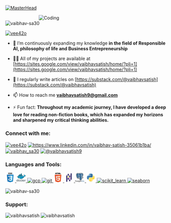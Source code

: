 [![MasterHead](https://miro.medium.com/v2/resize:fit:828/format:webp/1*XEJDsV6IMC1zIuZTbuWDhw.png)](https://sites.google.com/view/vaibhavsatish/home/?pli=1)

<img align="right" alt="Coding" width="400" src="https://i.gifer.com/6Hmb.gif">

<p align="left"> <img src="https://komarev.com/ghpvc/?username=vaibhav-sa30&label=Profile%20views&color=0e75b6&style=flat" alt="vaibhav-sa30" /> </p>

<p align="left"> <a href="https://twitter.com/vee42o" target="blank"><img src="https://img.shields.io/twitter/follow/vee42o?logo=twitter&style=for-the-badge" alt="vee42o" /></a> </p>


- 🌱 I’m continuously expanding my knowledge **in the field of Responsible AI, philosophy of life and Business Entrepreneurship**

- 👨‍💻 All of my projects are available at [https://sites.google.com/view/vaibhavsatish/home/?pli=1](https://sites.google.com/view/vaibhavsatish/home/?pli=1)

- 📝 I regularly write articles on [https://substack.com/@vaibhavsatish](https://substack.com/@vaibhavsatish)

- 📫 How to reach me **vaibhavsatish9@gmail.com**

- ⚡ Fun fact: **Throughout my academic journey, I have developed a deep love for reading non-fiction books, which has expanded my horizons and sharpened my critical thinking abilities.**

<h3 align="left">Connect with me:</h3>
<p align="left">
<a href="https://x.com/vee42o" target="blank"><img align="center" src="https://raw.githubusercontent.com/rahuldkjain/github-profile-readme-generator/master/src/images/icons/Social/twitter.svg" alt="vee42o" height="20" width="30" /></a>
<a href="https://linkedin.com/in/https://www.linkedin.com/in/vaibhav-satish-35061b1ba/" target="blank"><img align="center" src="https://raw.githubusercontent.com/rahuldkjain/github-profile-readme-generator/master/src/images/icons/Social/linked-in-alt.svg" alt="https://www.linkedin.com/in/vaibhav-satish-35061b1ba/" height="20" width="30" /></a>
<a href="https://instagram.com/vaibhav_sa30" target="blank"><img align="center" src="https://raw.githubusercontent.com/rahuldkjain/github-profile-readme-generator/master/src/images/icons/Social/instagram.svg" alt="vaibhav_sa30" height="20" width="30" /></a>
<a href="https://medium.com/@vaibhavsatish9" target="blank"><img align="center" src="https://raw.githubusercontent.com/rahuldkjain/github-profile-readme-generator/master/src/images/icons/Social/medium.svg" alt="@vaibhavsatish9" height="20" width="30" /></a>
</p>

<h3 align="left">Languages and Tools:</h3>
<p align="left"> <a href="https://www.w3schools.com/css/" target="_blank" rel="noreferrer"> <img src="https://raw.githubusercontent.com/devicons/devicon/master/icons/css3/css3-original-wordmark.svg" alt="css3" width="30" height="30"/> </a> <a href="https://www.docker.com/" target="_blank" rel="noreferrer"> <img src="https://raw.githubusercontent.com/devicons/devicon/master/icons/docker/docker-original-wordmark.svg" alt="docker" width="30" height="30"/> </a> <a href="https://cloud.google.com" target="_blank" rel="noreferrer"> <img src="https://www.vectorlogo.zone/logos/google_cloud/google_cloud-icon.svg" alt="gcp" width="30" height="30"/> </a> <a href="https://git-scm.com/" target="_blank" rel="noreferrer"> <img src="https://www.vectorlogo.zone/logos/git-scm/git-scm-icon.svg" alt="git" width="30" height="30"/> </a> <a href="https://www.w3.org/html/" target="_blank" rel="noreferrer"> <img src="https://raw.githubusercontent.com/devicons/devicon/master/icons/html5/html5-original-wordmark.svg" alt="html5" width="30" height="30"/> </a>  </a> <a href="https://pandas.pydata.org/" target="_blank" rel="noreferrer"> <img src="https://raw.githubusercontent.com/devicons/devicon/2ae2a900d2f041da66e950e4d48052658d850630/icons/pandas/pandas-original.svg" alt="pandas" width="30" height="30"/> </a> <a href="https://www.postgresql.org" target="_blank" rel="noreferrer"> <img src="https://raw.githubusercontent.com/devicons/devicon/master/icons/postgresql/postgresql-original-wordmark.svg" alt="postgresql" width="30" height="30"/> </a> <a href="https://www.python.org" target="_blank" rel="noreferrer"> <img src="https://raw.githubusercontent.com/devicons/devicon/master/icons/python/python-original.svg" alt="python" width="30" height="30"/> </a> <a href="https://scikit-learn.org/" target="_blank" rel="noreferrer"> <img src="https://upload.wikimedia.org/wikipedia/commons/0/05/Scikit_learn_logo_small.svg" alt="scikit_learn" width="30" height="30"/> </a> <a href="https://seaborn.pydata.org/" target="_blank" rel="noreferrer"> <img src="https://seaborn.pydata.org/_images/logo-mark-lightbg.svg" alt="seaborn" width="30" height="30""/> </a>  </p>


<p><img align="center" src="https://github-readme-streak-stats.herokuapp.com/?user=vaibhav-sa30&" alt="vaibhav-sa30" /></p>

<h3 align="left">Support:</h3>
<p><a href="https://www.buymeacoffee.com/vaibhavsatish"> <img align="left" src="https://cdn.buymeacoffee.com/buttons/v2/default-yellow.png" height="30" width="110" alt="vaibhavsatish" /></a><a href="https://ko-fi.com/vaibhavsatish"> <img align="left" src="https://cdn.ko-fi.com/cdn/kofi3.png?v=3" height="30" width="110" alt="vaibhavsatish" /></a></p><br><br>
